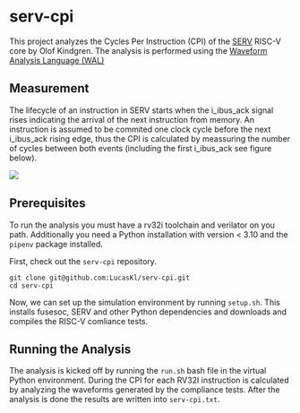 # serv-cpi
This project analyzes the Cycles Per Instruction (CPI) of the [SERV](https://github.com/olofk/serv) RISC-V core by Olof Kindgren. The analysis is performed using the [Waveform Analysis Language (WAL)](https://github.com/ics-jku/wal)

## Measurement
The lifecycle of an instruction in SERV starts when the i_ibus_ack signal rises indicating the arrival of the next instruction from memory. An instruction is assumed to be commited one clock cycle before the next i_ibus_ack rising edge, thus the CPI is calculated by meassuring the number of cycles between both events (including the first i_ibus_ack see figure below).

<img align="left" src="https://svg.wavedrom.com/{signal%3A [%0A%20%20%20 { name%3A 'clk'%2C%0A%09%09wave%3A 'p............'}%2C%0A%09{ name%3A 'i_ibus_ack'%2C%0A%09%09wave%3A '0..10..|..10.'%2C%0A%20%20%20%20%20%20%20 node%3A '...a......b'%2C%0A%09%09data%3A '9 9 6 6 9 9 6 6 9 9 '}%2C%0A%20 %09{ name%3A 'i_ibus_rdt'%2C%0A%09%09wave%3A '0..30..|..30.'%2C%0A%09%09data%3A 'inst1 inst2'}%2C%0A%20 %0A]%2C%0A%20 edge%3A ['a~b CPI']%2C%0A%20 config%3A {%0A%20 %09hscale%3A 2%0A%20 }%2C%0Ahead%3A{%0A%20%20%20%20%20%20 tick%3A0%2C%0A%20%20%20%20%20%20 every%3A2%2C%0A}}%0A"/>

<br/>

## Prerequisites
To run the analysis you must have a rv32i toolchain and verilator on you path. Additionally you need a Python installation with version < 3.10 and the `pipenv` package installed.

First, check out the `serv-cpi` repository.
```
git clone git@github.com:LucasKl/serv-cpi.git
cd serv-cpi
```

Now, we can set up the simulation environment by running `setup.sh`. This installs fusesoc, SERV and other Python dependencies and downloads and compiles the RISC-V comliance tests.

## Running the Analysis
The analysis is kicked off by running the `run.sh` bash file in the virtual Python environment. During the CPI for each RV32I instruction is calculated by analyzing the  waveforms generated by the compliance tests. After the analysis is done the results are written into `serv-cpi.txt`.